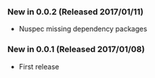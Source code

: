 ### New in 0.0.2 (Released 2017/01/11)
* Nuspec missing dependency packages

### New in 0.0.1 (Released 2017/01/08)
* First release